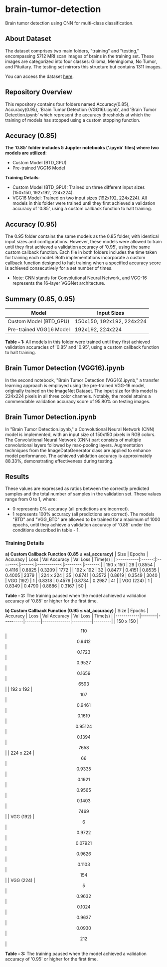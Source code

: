 # brain-tumor-detection
Brain tumor detection using CNN for multi-class classification.

## About Dataset
The dataset comprises two main folders, "training" and "testing," encompassing 5712 MRI scan images of brains in the training set. These images are categorized into four classes: Glioma, Meningioma, No Tumor, and Pituitary. The testing set mirrors this structure but contains 1311 images.

You can access the dataset [here](https://www.kaggle.com/datasets/masoudnickparvar/brain-tumor-mri-dataset/).

## Repository Overview
This repository contains four folders named Accuracy(0.85), Accuracy(0.95), 'Brain Tumor Detection (VGG16).ipynb', and 'Brain Tumor Detection.ipynb' which represent the accuracy thresholds at which the training of models has stopped using a custom stopping function.

## Accuracy (0.85)
**The '0.85' folder includes 5 Jupyter notebooks ('.ipynb' files) where two models are utilized**:
 - Custom Model (BTD_GPU)
 - Pre-trained VGG16 Model

**Training Details**:
 - Custom Model (BTD_GPU): Trained on three different input sizes (150x150, 192x192, 224x224).
 - VGG16 Model: Trained on two input sizes (192x192, 224x224).
All models in this folder were trained until they first achieved a validation accuracy of '0.85', using a custom callback function to halt training.

## Accuracy (0.95)
The 0.95 folder contains the same models as the 0.85 folder, with identical input sizes and configurations. However, these models were allowed to train until they first achieved a validation accuracy of '0.95', using the same custom callback function.
Each file in both folders includes the time taken for training each model.
Both implementations incorporate a custom callback function designed to halt training when a specified accuracy score is achieved consecutively for a set number of times.
 - Note: CNN stands for Convolutional Neural Network, and VGG-16 represents the 16-layer VGGNet architecture.

## Summary (0.85, 0.95)
| Model                   | Input Sizes               |
|-------------------------|---------------------------|
| Custom Model (BTD_GPU)  | 150x150, 192x192, 224x224 |
| Pre-trained VGG16 Model | 192x192, 224x224          |

**Table – 1:** All models in this folder were trained until they first achieved validation accuracies of '0.85' and '0.95', using a custom callback function to halt training.

## Brain Tumor Detection (VGG16).ipynb
In the second notebook, "Brain Tumor Detection (VGG16).ipynb," a transfer learning approach is employed using the pre-trained VGG-16 model, originally trained on the ImageNet Dataset. The input size for this model is 224x224 pixels in all three color channels. Notably, the model attains a commendable validation accuracy score of 95.80% on testing images.

## Brain Tumor Detection.ipynb
In "Brain Tumor Detection.ipynb," a Convolutional Neural Network (CNN) model is implemented, with an input size of 150x150 pixels in RGB colors. The Convolutional Neural Network (CNN) part consists of multiple convolutional layers followed by max-pooling layers. Augmentation techniques from the ImageDataGenerator class are applied to enhance model performance. The achieved validation accuracy is approximately 88.33%, demonstrating effectiveness during testing.

## Results
These values are expressed as ratios between the correctly predicted samples and the total number of samples in the validation set. These values range from 0 to 1, where:
- 0 represents 0% accuracy (all predictions are incorrect).
- 1 represents 100% accuracy (all predictions are correct).
The models "BTD" and "VGG_BTD" are allowed to be trained for a maximum of 1000 epochs, until they achieve a validation accuracy of '0.85' under the conditions described in table - 1.

### Training Details
**a) Custom Callback Function (0.85 ≤ val_accuracy)**
| Size       | Epochs | Accuracy | Loss   | Val Accuracy | Val Loss | Time(s) |
|:-----------|:------:|:--------:|:------:|:------------:|:--------:|:-------:|
| 150 x 150  | 29     | 0.8554   | 0.4116 | 0.8825       | 0.3209   | 1772    |
| 192 x 192  | 32     | 0.8477   | 0.4151 | 0.8535       | 0.4005   | 2379    |
| 224 x 224  | 35     | 0.8741   | 0.3572 | 0.8619       | 0.3549   | 3040    |
| VGG (192)  | 1      | 0.8318   | 0.4579 | 0.8734       | 0.2987   | 41      |
| VGG (224)  | 1      | 0.8349   | 0.4790 | 0.8886       | 0.3167   | 50      |

**Table – 2:** The training paused when the model achieved a validation accuracy of '0.85' or higher for the first time.

**b) Custom Callback Function (0.95 ≤ val_accuracy)**
| Size       | Epochs | Accuracy | Loss   | Val Accuracy | Val Loss | Time(s) |
|------------|--------|----------|--------|--------------|----------|---------|
| 150 x 150  | <div align="center">110</div> | <div align="center">0.9412</div> | <div align="center">0.1723</div> | <div align="center">0.9527</div> | <div align="center">0.1659</div> | <div align="center">6593</div> |
| 192 x 192  | <div align="center">107</div> | <div align="center">0.9461</div> | <div align="center">0.1619</div> | <div align="center">0.95124</div> | <div align="center">0.1394</div> | <div align="center">7658 </div> |
| 224 x 224  | <div align="center">66</div> | <div align="center">0.9335</div> | <div align="center">0.1921</div> | <div align="center">0.9565</div> | <div align="center">0.1403</div> | <div align="center">7469</div> |
| VGG (192)  | <div align="center">6</div> | <div align="center">0.9722</div> | <div align="center">0.07921</div> | <div align="center">0.9626 </div> | <div align="center">0.1103 </div> | <div align="center">154</div> |
| VGG (224)  | <div align="center">5</div> | <div align="center">0.9632 </div> | <div align="center">0.1024</div> | <div align="center">0.9637</div> | <div align="center">0.0930</div> | <div align="center">212</div> |

**Table – 3:** The training paused when the model achieved a validation accuracy of '0.95' or higher for the first time.
